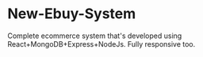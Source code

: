 # New-Ebuy-System
Complete ecommerce system that's developed using React+MongoDB+Express+NodeJs. Fully responsive too.
